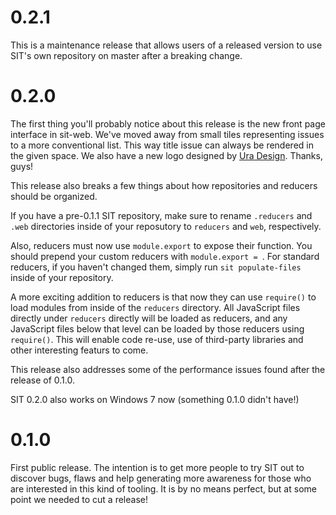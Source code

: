 # 0.2.1

This is a maintenance release that allows users of a released version
to use SIT's own repository on master after a breaking change.

# 0.2.0

The first thing you'll probably notice about this release is the new front
page interface in sit-web. We've moved away from small tiles representing
issues to a more conventional list. This way title issue can always be
rendered in the given space. We also have a new logo designed by 
[Ura Design](https://ura.design). Thanks, guys!

This release also breaks a few things about how repositories and reducers
should be organized.

If you have a pre-0.1.1 SIT repository, make sure to
rename `.reducers` and `.web` directories inside of your reposutory to 
`reducers` and `web`, respectively.

Also, reducers must now use `module.export` to expose their function. You
should prepend your custom reducers with `module.export = `. For standard
reducers, if you haven't changed them, simply run `sit populate-files` inside
of your repository.

A more exciting addition to reducers is that now they can use `require()`
to load modules from inside of the `reducers` directory. All JavaScript files
directly under `reducers` directly will be loaded as reducers, and any
JavaScript files below that level can be loaded by those reducers using
`require()`. This will enable code re-use, use of third-party libraries
and other interesting featurs to come.

This release also addresses some of the performance issues found after
the release of 0.1.0.

SIT 0.2.0 also works on Windows 7 now (something 0.1.0 didn't have!)

# 0.1.0

First public release. The intention is to get more people to try SIT out
to discover bugs, flaws and help generating more awareness for those who
are interested in this kind of tooling. It is by no means perfect, but
at some point we needed to cut a release!
